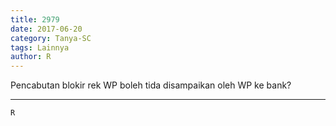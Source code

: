 ```yaml
---
title: 2979
date: 2017-06-20
category: Tanya-SC
tags: Lainnya
author: R
---
```


Pencabutan blokir rek WP boleh tida disampaikan oleh WP ke bank?

---



`R`
